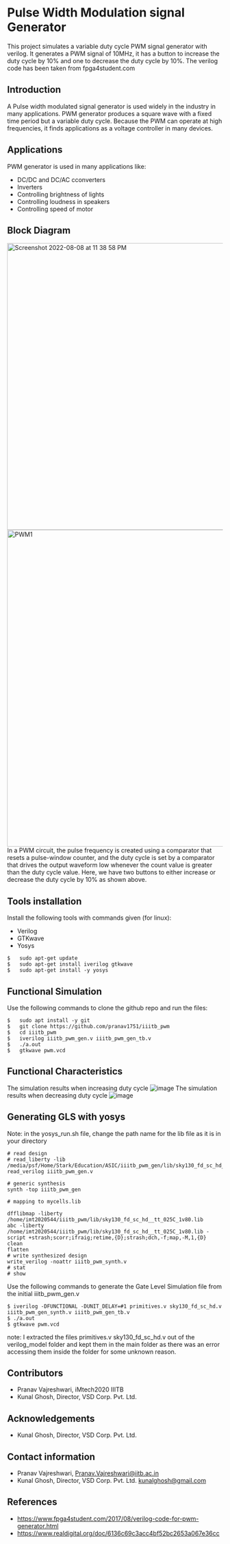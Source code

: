 
# Pulse Width Modulation signal Generator
This project simulates a variable duty cycle PWM signal generator with verilog. It generates a PWM signal of 10MHz, it has a button to increase the duty cycle by 10% and one to decrease the duty cycle by 10%. The verilog code has been taken from fpga4student.com

## Introduction
A Pulse width modulated signal generator is used widely in the industry in many applications. PWM generator produces a square wave with a fixed time period but a variable duty cycle. Because the PWM can operate at high frequencies, it finds applications as a voltage controller in many devices.

## Applications
PWM generator is used in many applications like:

* DC/DC and DC/AC cconverters
* Inverters
* Controlling brightness of lights
* Controlling loudness in speakers
* Controlling speed of motor

## Block Diagram
<img width="668" alt="Screenshot 2022-08-08 at 11 38 58 PM" src="https://user-images.githubusercontent.com/110840360/183485390-8b13b41f-d19e-4d66-8c4a-bee4367ee150.png">
<img width="738" alt="PWM1" src="https://user-images.githubusercontent.com/110840360/183486763-baf39a12-0f32-46a2-8774-6863e79282e5.png">
In a PWM circuit, the pulse frequency is created using a comparator that resets a pulse-window counter, and the duty cycle is set by a comparator that drives the output waveform low whenever the count value is greater than the duty cycle value. Here, we have two buttons to either increase or decrease the duty cycle by 10% as shown above.

## Tools installation
Install the following tools with commands given (for linux):
* Verilog
* GTKwave
* Yosys
```
$   sudo apt-get update
$   sudo apt-get install iverilog gtkwave
$   sudo apt-get install -y yosys
```

## Functional Simulation
Use the following commands to clone the github repo and run the files:
```
$   sudo apt install -y git
$   git clone https://github.com/pranav1751/iiitb_pwm
$   cd iiitb_pwm
$   iverilog iiitb_pwm_gen.v iiitb_pwm_gen_tb.v
$   ./a.out
$   gtkwave pwm.vcd
```  
## Functional Characteristics
The simulation results when increasing duty cycle
![image](https://user-images.githubusercontent.com/110840360/183490276-91787469-5c75-4f2f-8465-82a4288d1807.png)
The simulation results when decreasing duty cycle
![image](https://user-images.githubusercontent.com/110840360/183490364-4f771446-0e22-4747-8c1b-be7f25e4a3f9.png)

## Generating GLS with yosys
Note: in the yosys_run.sh file, change the path name for the lib file as it is in your directory
```
# read design
# read_liberty -lib /media/psf/Home/Stark/Education/ASIC/iiitb_pwm_gen/lib/sky130_fd_sc_hd__tt_025C_1v80.lib
read_verilog iiitb_pwm_gen.v

# generic synthesis
synth -top iiitb_pwm_gen

# mapping to mycells.lib

dfflibmap -liberty /home/imt2020544/iiitb_pwm/lib/sky130_fd_sc_hd__tt_025C_1v80.lib
abc -liberty /home/imt2020544/iiitb_pwm/lib/sky130_fd_sc_hd__tt_025C_1v80.lib -script +strash;scorr;ifraig;retime,{D};strash;dch,-f;map,-M,1,{D}
clean
flatten
# write synthesized design
write_verilog -noattr iiitb_pwm_synth.v
# stat
# show
```
Use the following commands to generate the Gate Level Simulation file from the initial iiitb_pwm_gen.v 
```
$ iverilog -DFUNCTIONAL -DUNIT_DELAY=#1 primitives.v sky130_fd_sc_hd.v iiitb_pwm_gen_synth.v iiitb_pwm_gen_tb.v
$ ./a.out
$ gtkwave pwm.vcd
```
note: I extracted the files primitives.v sky130_fd_sc_hd.v out of the verilog_model folder and kept them in the main folder as there was an error accessing them inside the folder for some unknown reason.
## Contributors
* Pranav Vajreshwari, iMtech2020 IIITB
* Kunal Ghosh, Director, VSD Corp. Pvt. Ltd.

## Acknowledgements
* Kunal Ghosh, Director, VSD Corp. Pvt. Ltd.

## Contact information
* Pranav Vajreshwari, Pranav.Vajreshwari@iitb.ac.in
* Kunal Ghosh, Director, VSD Corp. Pvt. Ltd. kunalghosh@gmail.com

## References
* https://www.fpga4student.com/2017/08/verilog-code-for-pwm-generator.html
* https://www.realdigital.org/doc/6136c69c3acc4bf52bc2653a067e36cc
